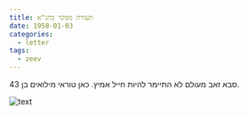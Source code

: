 ```yaml
---
title: תעודת מפקד בהג"א
date: 1958-01-03
categories:
  - letter
tags:
  - zeev
---
```


סבא זאב מעולם לא התיימר להיות חייל אמיץ. כאן טוראי מילואים בן 43.

![text](/pupko-papers/assets/images/1958-01-03-zeev-haga.jpg)


